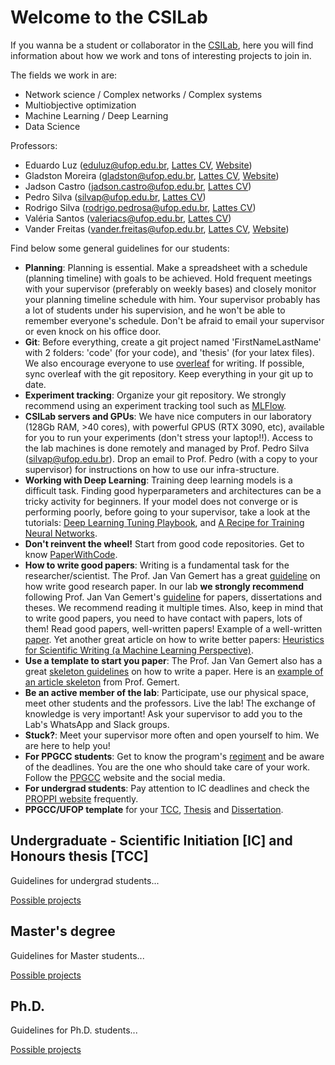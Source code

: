 # Welcome to the CSILab

If you wanna be a student or collaborator in the [CSILab](http://www.decom.ufop.br/csilab/), here you will find information about how we work and tons of interesting projects to join in.

The fields we work in are:

 - Network science / Complex networks / Complex systems
 - Multiobjective optimization
 - Machine Learning / Deep Learning
 - Data Science


Professors:

 - Eduardo Luz (eduluz@ufop.edu.br, [Lattes CV](http://lattes.cnpq.br/5385878413487984), [Website](http://www.decom.ufop.br/csilab/))
 - Gladston Moreira (gladston@ufop.edu.br, [Lattes CV](http://lattes.cnpq.br/9902619084565293), [Website](http://www.decom.ufop.br/moreira))
 - Jadson Castro (jadson.castro@ufop.edu.br, [Lattes CV](http://lattes.cnpq.br/2870519332050607))
 - Pedro Silva (silvap@ufop.edu.br, [Lattes CV](http://lattes.cnpq.br/5939805873458297))
 - Rodrigo Silva (rodrigo.pedrosa@ufop.edu.br, [Lattes CV](http://lattes.cnpq.br/1368091094952755))
 - Valéria Santos (valeriacs@ufop.edu.br, [Lattes CV](http://lattes.cnpq.br/1153044237982775))
 - Vander Freitas (vander.freitas@ufop.edu.br, [Lattes CV](http://lattes.cnpq.br/5339877279308939), [Website](https://vanderfreitas.github.io/))


Find below some general guidelines for our students:
- **Planning**: Planning is essential. Make a spreadsheet with a schedule (planning timeline) with goals to be achieved. Hold frequent meetings with your supervisor (preferably on weekly bases) and closely monitor your planning timeline schedule with him. Your supervisor probably has a lot of students under his supervision, and he won't be able to remember everyone's schedule. Don't be afraid to email your supervisor or even knock on his office door.
 - **Git**: Before everything, create a git project named 'FirstNameLastName' with 2 folders: 'code' (for your code), and 'thesis' (for your latex files). We also encourage everyone to use [overleaf](overleaf.com) for writing. If possible, sync overleaf with the git repository. Keep everything in your git up to date.
 - **Experiment tracking**: Organize your git repository. We strongly recommend using an experiment tracking tool such as [MLFlow](https://mlflow.org/docs/latest/tracking.html).
 - **CSILab servers and GPUs**: We have nice computers in our laboratory (128Gb RAM, >40 cores), with powerful GPUS (RTX 3090, etc), available for you to run your experiments (don't stress your laptop!!). Access to the lab machines is done remotely and managed by Prof. Pedro Silva (silvap@ufop.edu.br). Drop an email to Prof. Pedro (with a copy to your supervisor) for instructions on how to use our infra-structure.
 - **Working with Deep Learning**: Training deep learning models is a difficult task. Finding good hyperparameters and architectures can be a tricky activity for beginners. If your model does not converge or is performing poorly, before going to your supervisor, take a look at the tutorials: [Deep Learning Tuning Playbook](https://github.com/google-research/tuning_playbook), and [A Recipe for Training Neural Networks](http://karpathy.github.io/2019/04/25/recipe/).
 - **Don't reinvent the wheel!** Start from good code repositories. Get to know [PaperWithCode](https://paperswithcode.com/).
 - **How to write good papers**: Writing is a fundamental task for the researcher/scientist. The Prof. Jan Van Gemert has a great [guideline](https://jvgemert.github.io/writing.pdf) on how write good research paper. In our lab **we strongly recommend** following Prof. Jan Van Gemert's [guideline](https://jvgemert.github.io/writing.pdf) for papers, dissertations and theses. We recommend reading it multiple times. Also, keep in mind that to write good papers, you need to have contact with papers, lots of them! Read good papers, well-written papers! Example of a well-written [paper](https://drive.google.com/file/d/120NzsHVYev8PTId9paXsjG2eFdxF1Gd1/view?usp=share_link). Yet another great article on how to write better papers: [Heuristics for Scientific Writing (a Machine Learning Perspective)](https://www.approximatelycorrect.com/2018/01/29/heuristics-technical-scientific-writing-machine-learning-perspective/).
 - **Use a template to start you paper**: The Prof. Jan Van Gemert also has a great [skeleton guidelines](https://jvgemert.github.io/paper_skeleton.rtf) on how to write a paper. Here is an [example of an  article skeleton](https://jvgemert.github.io/paper_skeleton_example_CVPR20.rtf) from Prof. Gemert.
 - **Be an active member of the lab**: Participate, use our physical space, meet other students and the professors. Live the lab! The exchange of knowledge is very important! Ask your supervisor to add you to the Lab's WhatsApp and Slack groups.
 - **Stuck?**: Meet your supervisor more often and open yourself to him. We are here to help you!
 - **For PPGCC students**: Get to know the program's [regiment](http://www3.decom.ufop.br/pos/resolucoes/) and be aware of the deadlines. You are the one who should take care of your work. Follow the [PPGCC](http://www3.decom.ufop.br/pos/inicio/) website and the social media.
 - **For undergrad students**: Pay attention to IC deadlines and check the [PROPPI website](https://propp.ufop.br/pt-br/pesquisa/iniciacao-cientifica) frequently.
 - **PPGCC/UFOP template** for your [TCC](), [Thesis]() and [Dissertation](). 

## Undergraduate - Scientific Initiation [IC] and Honours thesis [TCC]

Guidelines for undergrad students...


[Possible projects](projects_undergrad.md)


## Master's degree


Guidelines for Master students...

[Possible projects](projects_ms.md)



## Ph.D.


Guidelines for Ph.D. students...

[Possible projects](projects_phd.md)
